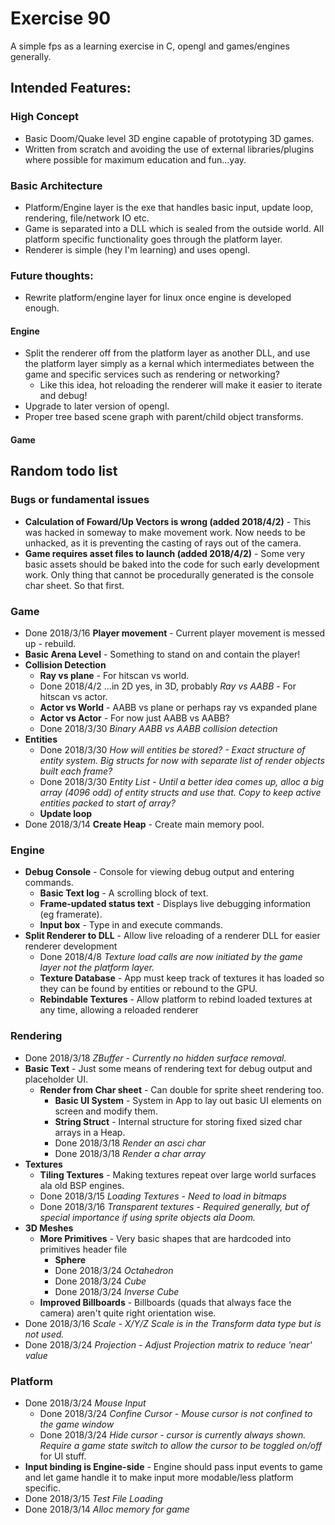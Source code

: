 # Exercise 90
A simple fps as a learning exercise in C, opengl and games/engines generally.

## Intended Features:

### High Concept
* Basic Doom/Quake level 3D engine capable of prototyping 3D games.
* Written from scratch and avoiding the use of external libraries/plugins where possible for maximum education and fun...yay.

### Basic Architecture
* Platform/Engine layer is the exe that handles basic input, update loop, rendering, file/network IO etc.
* Game is separated into a DLL which is sealed from the outside world. All platform specific functionality goes through the platform layer.
* Renderer is simple (hey I'm learning) and uses opengl.

### Future thoughts:
* Rewrite platform/engine layer for linux once engine is developed enough.

#### Engine
* Split the renderer off from the platform layer as another DLL, and use the platform layer simply as a kernal which intermediates between the game and specific services such as rendering or networking?
    * Like this idea, hot reloading the renderer will make it easier to iterate and debug!
* Upgrade to later version of opengl.
* Proper tree based scene graph with parent/child object transforms.

#### Game

## Random todo list

### Bugs or fundamental issues
* **Calculation of Foward/Up Vectors is wrong (added 2018/4/2)** - This was hacked in someway to make movement work. Now needs to be unhacked, as it is preventing the casting of rays out of the camera.
* **Game requires asset files to launch (added 2018/4/2)** - Some very basic assets should be baked into the code for such early development work. Only thing that cannot be procedurally generated is the console char sheet. So that first.

### Game
* Done 2018/3/16 **Player movement** - Current player movement is messed up - rebuild.
* **Basic Arena Level** - Something to stand on and contain the player!
* **Collision Detection**
    * **Ray vs plane** - For hitscan vs world.
    * Done 2018/4/2 ...in 2D yes, in 3D, probably *Ray vs AABB* - For hitscan vs actor.
    * **Actor vs World** - AABB vs plane or perhaps ray vs expanded plane
    * **Actor vs Actor** - For now just AABB vs AABB?
    * Done 2018/3/30 *Binary AABB vs AABB collision detection*
* **Entities**
    * Done 2018/3/30 *How will entities be stored? - Exact structure of entity system. Big structs for now with separate list of render objects built each frame?*
    * Done 2018/3/30 *Entity List - Until a better idea comes up, alloc a big array (4096 odd) of entity structs and use that.*
    *Copy to keep active entities packed to start of array?*
    * **Update loop**
* Done 2018/3/14 **Create Heap** - Create main memory pool.

### Engine
* **Debug Console** - Console for viewing debug output and entering commands.
    * **Basic Text log** - A scrolling block of text.
    * **Frame-updated status text** - Displays live debugging information (eg framerate).
    * **Input box** - Type in and execute commands.
* **Split Renderer to DLL** - Allow live reloading of a renderer DLL for easier renderer development
    * Done 2018/4/8 *Texture load calls are now initiated by the game layer not the platform layer.*
    * **Texture Database** - App must keep track of textures it has loaded so they can be found by entities or rebound to the GPU.
    * **Rebindable Textures** - Allow platform to rebind loaded textures at any time, allowing a reloaded renderer

### Rendering
* Done 2018/3/18 *ZBuffer - Currently no hidden surface removal.*
* **Basic Text** - Just some means of rendering text for debug output and placeholder UI.
    * **Render from Char sheet** - Can double for sprite sheet rendering too.
        * **Basic UI System** - System in App to lay out basic UI elements on screen and modify them.
        * **String Struct** - Internal structure for storing fixed sized char arrays in a Heap.
        * Done 2018/3/18 *Render an asci char*
        * Done 2018/3/18 *Render a char array*
* **Textures**
    * **Tiling Textures** - Making textures repeat over large world surfaces ala old BSP engines.
    * Done 2018/3/15 *Loading Textures - Need to load in bitmaps*
    * Done 2018/3/16 *Transparent textures - Required generally, but of special importance if using sprite objects ala Doom.*
* **3D Meshes**
    * **More Primitives** - Very basic shapes that are hardcoded into primitives header file
        * **Sphere**
        * Done 2018/3/24 *Octahedron*
        * Done 2018/3/24 *Cube*
        * Done 2018/3/24 *Inverse Cube*
    * **Improved Billboards** - Billboards (quads that always face the camera) aren't quite right orientation wise.
* Done 2018/3/16 *Scale - X/Y/Z Scale is in the Transform data type but is not used.*
* Done 2018/3/24 *Projection - Adjust Projection matrix to reduce 'near' value*

### Platform
* Done 2018/3/24 *Mouse Input*
    * Done 2018/3/24 *Confine Cursor  - Mouse cursor is not confined to the game window*
    * Done 2018/3/24 *Hide cursor -  cursor is currently always shown. Require a game state switch to allow the cursor to be toggled on/off*
    for UI stuff.
* **Input binding is Engine-side** - Engine should pass input events to game and let game handle it to make input more modable/less platform specific.
* Done 2018/3/15 *Test File Loading*
* Done 2018/3/14 *Alloc memory for game*
